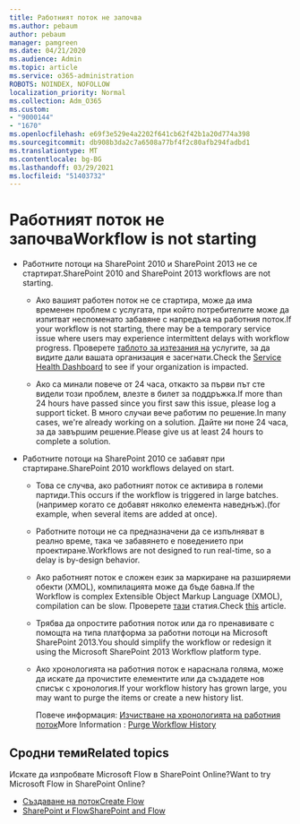 ```yaml
---
title: Работният поток не започва
ms.author: pebaum
author: pebaum
manager: pamgreen
ms.date: 04/21/2020
ms.audience: Admin
ms.topic: article
ms.service: o365-administration
ROBOTS: NOINDEX, NOFOLLOW
localization_priority: Normal
ms.collection: Adm_O365
ms.custom:
- "9000144"
- "1670"
ms.openlocfilehash: e69f3e529e4a2202f641cb62f42b1a20d774a398
ms.sourcegitcommit: db908b3da2c7a6508a77bf4f2c80afb294fadbd1
ms.translationtype: MT
ms.contentlocale: bg-BG
ms.lasthandoff: 03/29/2021
ms.locfileid: "51403732"
---
```

# <a name="workflow-is-not-starting"></a><span data-ttu-id="9603e-102">Работният поток не започва</span><span class="sxs-lookup"><span data-stu-id="9603e-102">Workflow is not starting</span></span>

- <span data-ttu-id="9603e-103">Работните потоци на SharePoint 2010 и SharePoint 2013 не се стартират.</span><span class="sxs-lookup"><span data-stu-id="9603e-103">SharePoint 2010 and SharePoint 2013 workflows are not starting.</span></span>

    - <span data-ttu-id="9603e-104">Ако вашият работен поток не се стартира, може да има временен проблем с услугата, при който потребителите може да изпитват неспоменато забавяне с напредъка на работния поток.</span><span class="sxs-lookup"><span data-stu-id="9603e-104">If your workflow is not starting, there may be a temporary service issue where users may experience intermittent delays with workflow progress.</span></span> <span data-ttu-id="9603e-105">Проверете [таблото за изтезания на](https://admin.microsoft.com/AdminPortal/Home/servicehealth) услугите, за да видите дали вашата организация е засегнати.</span><span class="sxs-lookup"><span data-stu-id="9603e-105">Check the [Service Health Dashboard](https://admin.microsoft.com/AdminPortal/Home/servicehealth) to see if your organization is impacted.</span></span>

    - <span data-ttu-id="9603e-106">Ако са минали повече от 24 часа, откакто за първи път сте видели този проблем, влезте в билет за поддръжка.</span><span class="sxs-lookup"><span data-stu-id="9603e-106">If more than 24 hours have passed since you first saw this issue, please log a support ticket.</span></span> <span data-ttu-id="9603e-107">В много случаи вече работим по решение.</span><span class="sxs-lookup"><span data-stu-id="9603e-107">In many cases, we're already working on a solution.</span></span> <span data-ttu-id="9603e-108">Дайте ни поне 24 часа, за да завършим решение.</span><span class="sxs-lookup"><span data-stu-id="9603e-108">Please give us at least 24 hours to complete a solution.</span></span>

- <span data-ttu-id="9603e-109">Работните потоци на SharePoint 2010 се забавят при стартиране.</span><span class="sxs-lookup"><span data-stu-id="9603e-109">SharePoint 2010 workflows delayed on start.</span></span>

    - <span data-ttu-id="9603e-110">Това се случва, ако работният поток се активира в големи партиди.</span><span class="sxs-lookup"><span data-stu-id="9603e-110">This occurs if the workflow is triggered in large batches.</span></span> <span data-ttu-id="9603e-111">(например когато се добавят няколко елемента наведнъж).</span><span class="sxs-lookup"><span data-stu-id="9603e-111">(for example, when several items are added at once).</span></span>

    - <span data-ttu-id="9603e-112">Работните потоци не са предназначени да се изпълняват в реално време, така че забавянето е поведението при проектиране.</span><span class="sxs-lookup"><span data-stu-id="9603e-112">Workflows are not designed to run real-time, so a delay is by-design behavior.</span></span>

   -  <span data-ttu-id="9603e-113">Ако работният поток е сложен език за маркиране на разширяеми обекти (XMOL), компилацията може да бъде бавна.</span><span class="sxs-lookup"><span data-stu-id="9603e-113">If the Workflow is complex Extensible Object Markup Language (XMOL), compilation can be slow.</span></span> <span data-ttu-id="9603e-114">Проверете [тази](https://support.microsoft.com//kb/3043697) статия.</span><span class="sxs-lookup"><span data-stu-id="9603e-114">Check [this](https://support.microsoft.com//kb/3043697) article.</span></span>

    - <span data-ttu-id="9603e-115">Трябва да опростите работния поток или да го пренавивате с помощта на типа платформа за работни потоци на Microsoft SharePoint 2013.</span><span class="sxs-lookup"><span data-stu-id="9603e-115">You should simplify the workflow or redesign it using the Microsoft SharePoint 2013 Workflow platform type.</span></span>

    - <span data-ttu-id="9603e-116">Ако хронологията на работния поток е нараснала голяма, може да искате да прочистите елементите или да създадете нов списък с хронология.</span><span class="sxs-lookup"><span data-stu-id="9603e-116">If your workflow history has grown large, you may want to purge the items or create a new history list.</span></span>

        <span data-ttu-id="9603e-117">Повече информация: [Изчистване на хронологията на работния поток](https://blogs.technet.microsoft.com/marj/2015/08/07/sharepoint-2010-workflows-best-practice-purge-workflow-history-list-items/)</span><span class="sxs-lookup"><span data-stu-id="9603e-117">More Information : [Purge Workflow History](https://blogs.technet.microsoft.com/marj/2015/08/07/sharepoint-2010-workflows-best-practice-purge-workflow-history-list-items/)</span></span>


## <a name="related-topics"></a><span data-ttu-id="9603e-118">Сродни теми</span><span class="sxs-lookup"><span data-stu-id="9603e-118">Related topics</span></span>
<span data-ttu-id="9603e-119">Искате да изпробвате Microsoft Flow в SharePoint Online?</span><span class="sxs-lookup"><span data-stu-id="9603e-119">Want to try Microsoft Flow in SharePoint Online?</span></span>
- [<span data-ttu-id="9603e-120">Създаване на поток</span><span class="sxs-lookup"><span data-stu-id="9603e-120">Create Flow</span></span>](https://support.office.com/article/Create-a-flow-for-a-list-or-library-in-SharePoint-Online-or-OneDrive-for-Business-a9c3e03b-0654-46af-a254-20252e580d01) 
- [<span data-ttu-id="9603e-121">SharePoint и Flow</span><span class="sxs-lookup"><span data-stu-id="9603e-121">SharePoint and Flow</span></span>](https://flow.microsoft.com/blog/sharepoint-and-flow/) 
